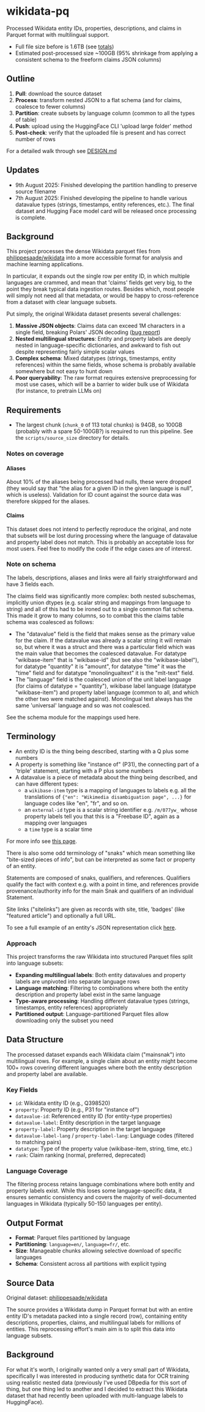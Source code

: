 # wikidata-pq

Processed Wikidata entity IDs, properties, descriptions, and claims in Parquet format with multilingual support.

- Full file size before is 1.6TB (see [totals](https://github.com/lmmx/wikidata-pq/blob/master/scripts/source_size/chunk_totals.csv))
- Estimated post-processed size ~100GB (95% shrinkage from applying a consistent schema to the freeform claims JSON columns)

## Outline

1. **Pull**: download the source dataset
2. **Process**: transform nested JSON to a flat schema (and for claims, coalesce to fewer columns)
3. **Partition**: create subsets by language column (common to all the types of table)
4. **Push**: upload using the HuggingFace CLI 'upload large folder' method
5. **Post-check**: verify that the uploaded file is present and has correct number of rows

For a detailed walk through see [DESIGN.md](https://github.com/lmmx/wikidata-pq/blob/master/DESIGN.md)

## Updates

- 9th August 2025: Finished developing the partition handling to preserve source filename
- 7th August 2025: Finished developing the pipeline to handle various datavalue types (strings, timestamps, entity references, etc.). The final dataset and Hugging Face model card will be released once processing is complete.

## Background

This project processes the dense Wikidata parquet files from [philippesaade/wikidata](https://huggingface.co/datasets/philippesaade/wikidata)
into a more accessible format for analysis and machine learning applications.

In particular, it expands out the single row per entity ID, in which multiple languages are crammed,
and mean that 'claims' fields get very big, to the point they break typical data ingestion routes.
Besides which, most people will simply not need all that metadata, or would be happy to
cross-reference from a dataset with clear language subsets.

Put simply, the original Wikidata dataset presents several challenges:

1. **Massive JSON objects**: Claims data can exceed 1M characters in a single field, breaking Polars' JSON decoding ([bug report](https://github.com/pola-rs/polars/issues/23891))
2. **Nested multilingual structures**: Entity and property labels are deeply nested in language-specific dictionaries, and awkward to fish out despite representing fairly simple scalar values
3. **Complex schema**: Mixed datatypes (strings, timestamps, entity references) within the same fields, whose schema is probably available somewhere but not easy to hunt down
4. **Poor queryability**: The raw format requires extensive preprocessing for most use cases, which
   will be a barrier to wider bulk use of Wikidata (for instance, to pretrain LLMs on)

## Requirements

- The largest chunk (`chunk_0` of 113 total chunks) is 94GB, so 100GB (probably with a spare
  50-100GB?) is required to run this pipeline. See the `scripts/source_size` directory for details.

### Notes on coverage

#### Aliases

About 10% of the aliases being processed had nulls, these were dropped (they would say that "the
alias for a given ID in the given language is null", which is useless). Validation for ID count
against the source data was therefore skipped for the aliases.

#### Claims

This dataset does not intend to perfectly reproduce the original, and note that subsets will be lost
during processing where the language of datavalue and property label does not match. This is
probably an acceptable loss for most users. Feel free to modify the code if the edge cases are of interest.

### Note on schema

The labels, descriptions, aliases and links were all fairly straightforward and have 3 fields each.

The claims field was significantly more complex: both nested subschemas, implicitly union dtypes
(e.g. scalar string and mappings from language to string) and all of this had to be ironed out to a
single common flat schema. This made it grow to many columns, so to combat this the claims table
schema was coalesced as follows:

- The "datavalue" field is the field that makes sense as the primary value for the claim. If the
  datavalue was already a scalar string it will remain so, but where it was a struct and there was a
  particular field which was the main value that becomes the coalesced datavalue. For datatype "wikibase-item"
  that is "wikibase-id" (but see also the "wikibase-label"), for datatype "quantity" it is "amount",
  for datatype "time" it was the "time" field and for datatype "monolingualtext" it is the
  "mlt-text" field.
- The "language" field is the coalesced union of the unit label language (for claims of datatype = "quantity"),
  wikibase label language (datatype "wikibase-item") and property label language (common to all, and
  which the other two were matched against). Monolingual text always has the same 'universal' language
  and so was not coalesced.

See the schema module for the mappings used here.

## Terminology

- An entity ID is the thing being described, starting with a Q plus some numbers
- A property is something like "instance of" (P31), the connecting part of a 'triple' statement,
  starting with a P plus some numbers
- A datavalue is a piece of metadata about the thing being described, and can have different types:
  - a `wikibase-item` type is a mapping of languages to labels e.g. all the translations of
    `{"en": "Wikimedia disambiguation page", ...}` for language codes like "en", "fr", and so on.
  - an `external-id` type is a scalar string identifier e.g. `/m/077yw_` whose property
    labels tell you that this is a "Freebase ID", again as a mapping over languages
  - a `time` type is a scalar time

For more info see [this page](https://doc.wikimedia.org/Wikibase/master/php/docs_topics_json.html#json_snaks).

There is also some odd terminology of "snaks" which mean something like "bite-sized pieces of info", but
can be interpreted as some fact or property of an entity.

Statements are composed of snaks,
qualifiers, and references. Qualifiers qualify the fact with context e.g. with a point in time,
and references provide provenance/authority info for the main Snak and qualifiers of an individual
Statement.

Site links ("sitelinks") are given as records with site, title, 'badges' (like "featured article")
and optionally a full URL.

To see a full example of an entity's JSON representation click [here](https://doc.wikimedia.org/Wikibase/master/php/docs_topics_json.html#json_example).

### Approach

This project transforms the raw Wikidata into structured Parquet files split into language subsets:

- **Expanding multilingual labels**: Both entity datavalues and property labels are unpivoted into separate language rows
- **Language matching**: Filtering to combinations where both the entity description and property label exist in the same language
- **Type-aware processing**: Handling different datavalue types (strings, timestamps, entity references) appropriately
- **Partitioned output**: Language-partitioned Parquet files allow downloading only the subset you need

## Data Structure

The processed dataset expands each Wikidata claim ("mainsnak") into multilingual rows. For example, a single claim about an entity might become 100+ rows covering different languages where both the entity description and property label are available.

### Key Fields

- `id`: Wikidata entity ID (e.g., Q398520)
- `property`: Property ID (e.g., P31 for "instance of")
- `datavalue-id`: Referenced entity ID (for entity-type properties)
- `datavalue-label`: Entity description in the target language
- `property-label`: Property description in the target language
- `datavalue-label-lang` / `property-label-lang`: Language codes (filtered to matching pairs)
- `datatype`: Type of the property value (wikibase-item, string, time, etc.)
- `rank`: Claim ranking (normal, preferred, deprecated)

### Language Coverage

The filtering process retains language combinations where both entity and property labels exist. While this loses some language-specific data, it ensures semantic consistency and covers the majority of well-documented languages in Wikidata (typically 50-150 languages per entity).

## Output Format

- **Format**: Parquet files partitioned by language
- **Partitioning**: `language=en/`, `language=fr/`, etc.
- **Size**: Manageable chunks allowing selective download of specific languages
- **Schema**: Consistent across all partitions with explicit typing

## Source Data

Original dataset: [philippesaade/wikidata](https://huggingface.co/datasets/philippesaade/wikidata)

The source provides a Wikidata dump in Parquet format but with an entire entity ID's metadata packed into a single record (row), containing entity descriptions, properties, claims, and multilingual labels for millions of entities. This reprocessing effort's main aim is to split this data into language subsets.

## Background

For what it's worth, I originally wanted only a very small part of Wikidata, specifically I was
interested in producing synthetic data for OCR training using realistic nested data (previously I've
used DBpedia for this sort of thing, but one thing led to another and I decided to extract this
Wikidata dataset that had recently been uploaded with multi-language labels to HuggingFace).
